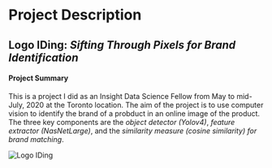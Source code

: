 # Project Description

## **Logo IDing**: ***Sifting Through Pixels for Brand Identification***


#### Project Summary

This is a project I did as an Insight Data Science Fellow from May to mid-July, 2020 at the Toronto location. The aim of the project is to use computer vision to identify the brand of a probduct in an online image of the product. The three key components are the *object detector (Yolov4)*, *feature extractor (NasNetLarge)*, and the *similarity measure (cosine similarity) for brand matching*.

![Logo IDing](https://bit.ly/3geAQt9 "Logo IDing in Operation")
